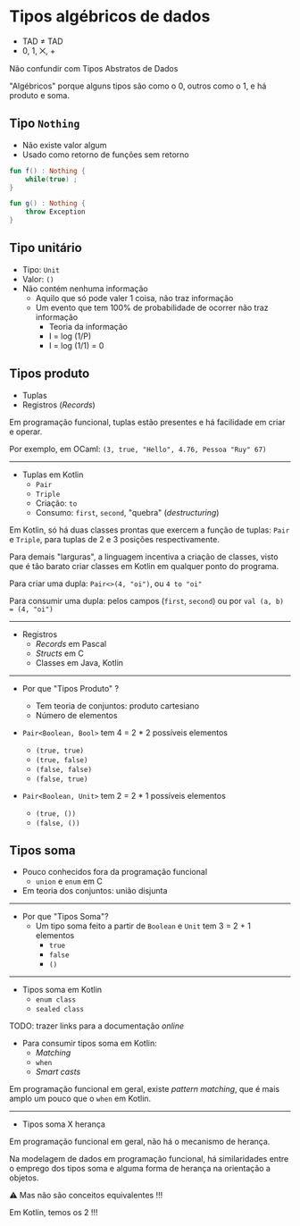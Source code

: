 # Tipos algébricos de dados

* TAD ≠ TAD
* 0, 1, ⨉, +

Não confundir com Tipos Abstratos de Dados

"Algébricos" porque alguns tipos são como o 0,
outros como o 1,
e há produto e soma.

## Tipo `Nothing`

* Não existe valor algum 
* Usado como retorno de funções sem retorno

```kotlin
fun f() : Nothing {
    while(true) ;
}

fun g() : Nothing {
    throw Exception
}
```

## Tipo unitário

* Tipo: `Unit`
* Valor: `()`
* Não contém nenhuma informação
    * Aquilo que só pode valer 1 coisa, não traz informação
    * Um evento que tem 100% de probabilidade de ocorrer não traz informação
        * Teoria da informação 
        * I = log (1/P)
        * I = log (1/1) = 0

## Tipos produto

* Tuplas
* Registros (_Records_)

Em programação funcional, tuplas estão presentes e há facilidade em criar e operar.

Por exemplo, em OCaml: `(3, true, "Hello", 4.76, Pessoa "Ruy" 67)`

---
* Tuplas em Kotlin
    * `Pair`
    * `Triple`
    * Criação: `to`
    * Consumo: `first`, `second`, "quebra" (_destructuring_)


Em Kotlin, só há duas classes prontas que exercem a função de tuplas:
`Pair` e `Triple`, para tuplas de 2 e 3 posições respectivamente.

Para demais "larguras", a linguagem incentiva a criação de classes, 
visto que é tão barato criar classes em Kotlin em qualquer ponto do programa.

Para criar uma dupla: `Pair<>(4, "oi")`, ou `4 to "oi"`

Para consumir uma dupla: pelos campos (`first`, `second`)
ou por `val (a, b) = (4, "oi")`

---
* Registros
    * _Records_ em Pascal
    * _Structs_ em C
    * Classes em Java, Kotlin

---
* Por que "Tipos Produto" ?
    * Tem teoria de conjuntos: produto cartesiano
    * Número de elementos

* `Pair<Boolean, Bool>` tem 4 = 2 * 2 possíveis elementos
    * `(true, true)`
    * `(true, false)`
    * `(false, false)`
    * `(false, true)`

* `Pair<Boolean, Unit>` tem 2 = 2 * 1 possíveis elementos
    * `(true, ())`
    * `(false, ())`

## Tipos soma

* Pouco conhecidos fora da programação funcional
    * `union` e `enum` em C
* Em teoria dos conjuntos: união disjunta

---
* Por que "Tipos Soma"?
    * Um tipo soma feito a partir de `Boolean` e `Unit` tem 3 = 2 + 1 elementos
        * `true`
        * `false`
        * `()`

---
* Tipos soma em Kotlin
    * `enum class`
    * `sealed class`

TODO: trazer links para a documentação _online_

* Para consumir tipos soma em Kotlin:
    * _Matching_ 
    * `when`
    * _Smart casts_ 
    
Em programação funcional em geral, existe _pattern matching_,
que é mais amplo um pouco que o `when` em Kotlin.

---
* Tipos soma X herança

Em programação funcional em geral, não há o mecanismo de herança.

Na modelagem de dados em programação funcional, há similaridades
entre o emprego dos tipos soma e alguma forma de herança na
orientação a objetos.

⚠️ Mas não são conceitos equivalentes !!!

Em Kotlin, temos os 2 !!!

